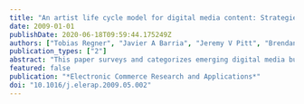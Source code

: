 ```yaml
---
title: "An artist life cycle model for digital media content: Strategies for the Light Web and the Dark Web"
date: 2009-01-01
publishDate: 2020-06-18T09:59:44.175249Z
authors: ["Tobias Regner", "Javier A Barria", "Jeremy V Pitt", "Brendan Neville"]
publication_types: ["2"]
abstract: "This paper surveys and categorizes emerging digital media business models. We apply the customer activity cycle of Vandermerwe (2000) to the consumption of digital media, taking three phases into account: pre-consumption, consumption and post-consumption. Our analysis of the business models focuses on their social costs and benefits. We derive the parameters as follows: convenience of use, exposure, ease of compliance and administration. We distinguish two polar environments for digital media: the Dark Web with content created by the masses, and the Light Web with content created by big media. We develop an artist life cycle model in which different business models appear to be optimal at different stages of an artist’s career. Voluntary payment-based models seem to be ideal for newcomers in the Dark Web, while digital rights management-based and complementary product and service-based models are the likely choice of established artists in the Light Web. Established artists might change their approach again, using voluntary payment-based or complementary product and service-based models when they retire."
featured: false
publication: "*Electronic Commerce Research and Applications*"
doi: "10.1016/j.elerap.2009.05.002"
---
```


